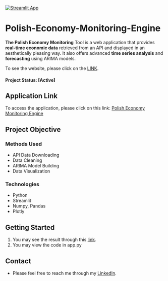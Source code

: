 [![Streamlit App](https://static.streamlit.io/badges/streamlit_badge_black_white.svg)](https://dominikdawiec-polish-economy-monitoring-tool-app-5vn9r7.streamlitapp.com/)

# Polish-Economy-Monitoring-Engine

**The Polish Economy Monitoring** Tool is a web application that provides **real-time economic data** retrieved from an API and displayed in an aesthetically pleasing way. It also offers advanced **time series analysis** and **forecasting** using ARIMA models.

To see the website, please click on the [LINK](https://dominikdawiec-polish-economy-monitoring-tool-app-5vn9r7.streamlitapp.com/).

#### Project Status: [Active]

## Application Link
To access the application, please click on this link: [Polish Economy Monitoring Engine](https://dominikdawiec-polish-economy-monitoring-tool-app-5vn9r7.streamlitapp.com/)

## Project Objective

### Methods Used
* API Data Downloading
* Data Cleaning
* ARIMA Model Building
* Data Visualization

### Technologies
* Python
* Streamlit
* Numpy, Pandas
* Plotly

## Getting Started
1. You may see the result through this [link](https://dominikdawiec-polish-economy-monitoring-tool-app-5vn9r7.streamlitapp.com/). 
2. You may view the code in app.py

## Contact
* Please feel free to reach me through my [LinkedIn](http://linkedin.com/in/dominikdawiec/). 
